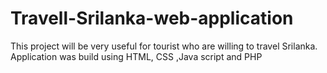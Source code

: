 # Travell-Srilanka-web-application
This project will be very useful for tourist who are willing to travel Srilanka. Application was build using HTML, CSS ,Java script and PHP 
